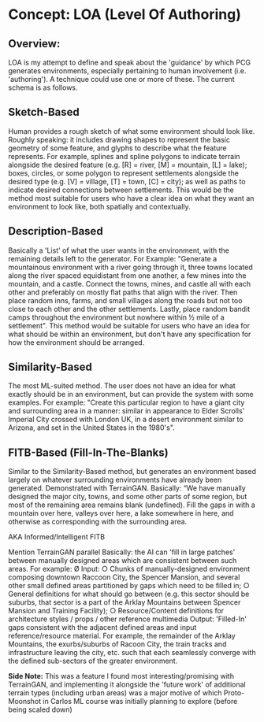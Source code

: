 # Concept: LOA (Level Of Authoring)

## Overview: 

LOA is my attempt to define and speak about the 'guidance' by which PCG generates environments, especially pertaining to human involvement (i.e. 'authoring'). A technique could use one or more of these. The current schema is as follows.

## Sketch-Based

Human provides a rough sketch of what some environment should look like. Roughly speaking: it includes drawing shapes to represent the basic geometry of some feature, and glyphs to describe what the feature represents. For example, splines and spline polygons to indicate terrain alongside the desired feature (e.g. [R] = river, [M] = mountain, [L] = lake); boxes, circles, or some polygon to represent settlements alongside the desired type (e.g. [V] = village, [T] = town, [C] = city); as well as paths to indicate desired connections between settlements. This would be the method most suitable for users who have a clear idea on what they want an environment to look like, both spatially and contextually.

## Description-Based

Basically a 'List' of what the user wants in the environment, with the remaining details left to the generator. For Example: "Generate a mountainous environment with a river going through it, three towns located along the river spaced equidistant from one another, a few mines into the mountain, and a castle. Connect the towns, mines, and castle all with each other and preferably on mostly flat paths that align with the river. Then place random inns, farms, and small villages along the roads but not too close to each other and the other settlements. Lastly, place random bandit camps throughout the environment but nowhere within ½ mile of a settlement". This method would be suitable for users who have an idea for what should be within an environment, but don't have any specification for how the environment should be arranged.

## Similarity-Based

The most ML-suited method. The user does not have an idea for what exactly should be in an environment, but can provide the system with some examples. For example: "Create this particular region to have a giant city and surrounding area in a manner: similar in appearance to Elder Scrolls' Imperial City crossed with London UK, in a desert environment similar to Arizona, and set in the United States in the 1980's".

## FITB-Based (Fill-In-The-Blanks)

Similar to the Similarity-Based method, but generates an environment based largely on whatever surrounding environments have already been generated. Demonstrated with TerrainGAN. Basically: “We have manually designed the major city, towns, and some other parts of some region, but most of the remaining area remains blank (undefined). Fill the gaps in with a mountain over here, valleys over here, a lake somewhere in here, and otherwise as corresponding with the surrounding area.

AKA Informed/Intelligent FITB

Mention TerrainGAN parallel
Basically: the AI can 'fill in large patches' between manually designed areas which are consistent between such areas. For example:
        Ø Input:
                ○ Chunks of manually-designed environment composing downtown Raccoon City, the Spencer Mansion, and several other small defined areas partitioned by gaps which need to be filled in;
                ○ General definitions for what should go between (e.g. this sector should be suburbs, that sector is a part of the Arklay Mountains between Spencer Mansion and Training Facility);
                ○ Resource/Content definitions for architecture styles / props / other reference multimedia
Output: 'Filled-In' gaps consistent with the adjacent defined areas and input reference/resource material. For example, the remainder of the Arklay Mountains, the exurbs/suburbs of Racoon City, the train tracks and infrastructure leaving the city, etc. such that each seamlessly converge with the defined sub-sectors of the greater environment.

**Side Note:** This was a feature I found most interesting/promising with TerrainGAN, and implementing it alongside the 'future work' of additional terrain types (including urban areas) was a major motive of which Proto-Moonshot in Carlos ML course was initially planning to explore (before being scaled down)


